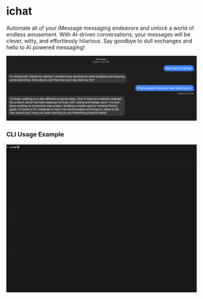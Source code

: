 # ichat

Automate all of your iMessage messaging endeavors and unlock a world of endless amusement.
With AI-driven conversations, your messages will be clever, witty, and effortlessly hilarious.
Say goodbye to dull exchanges and hello to AI powered messaging!

![example](https://github.com/Bruception/ichat/blob/main/images/example.png)

### CLI Usage Example
![cli-example](https://github.com/Bruception/ichat/blob/main/images/cli-example.gif)
